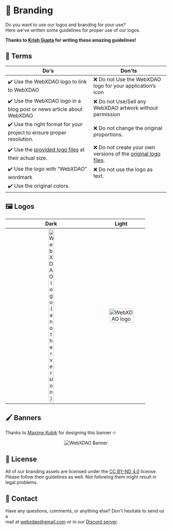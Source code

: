 # 🎨 Branding

Do you want to use our logos and branding for your use?\
Here we've written some guidelines for proper use of our logos.

**Thanks to [Krish Gupta](https://github.com/krshkodes) for writing these amazing guidelines!**

## 📜 Terms

| Do's                                                         | Don'ts                                                       |
| ------------------------------------------------------------ | ------------------------------------------------------------ |
| :heavy_check_mark: Use the WebXDAO logo to link to WebXDAO | :x: Do not Use the WebXDAO logo for your application’s icon |
| :heavy_check_mark: Use the WebXDAO logo in a blog post or news article about WebXDAO | :x: Do not Use/Sell any WebXDAO artwork without permission |
| :heavy_check_mark: Use the right format for your project to ensure proper resolution. | :x: Do not change the original proportions.                  |
| :heavy_check_mark: Use the [provided logo files](https://github.com/WebXDAO/brand-assets) at their actual size. | :x: Do not create your own versions of the [original logo files](https://github.com/WebXDAO/brand-assets). |
| :heavy_check_mark: Use the logo with “WebXDAO” wordmark | :x: Do not use the logo as text.                             |
| :heavy_check_mark: Use the original colors.                  |                                                              |

## 🖼 Logos

| Dark | Light |
|:------:|:-------:|
| <img alt="WebXDAO logo (another version)" width="25%" src="https://user-images.githubusercontent.com/51391473/189403569-095279b7-6f24-4da6-9e3e-5af2b36f5dab.png"/>| <img alt="WebXDAO logo" width="75%" src="https://user-images.githubusercontent.com/51391473/189403377-2a3ec554-4b89-498c-9f3c-cc1074deaa3c.png"/>|

## 🖌 Banners

Thanks to [Maxime Kubik](https://github.com/mkubdev) for designing this banner 🔥

<p align="center">
<img src="https://user-images.githubusercontent.com/72812470/189705065-58fe76da-080b-4798-94fe-2400af2bbfa8.png" alt="WebXDAO Banner" />
</p>

## 📝 License

All of our branding assets are licensed under the [CC BY-ND 4.0](https://creativecommons.org/licenses/by-nd/4.0/) license.\
Please follow their guidelines as well. Not following them might result in legal problems.

## 📧 Contact

Have any questions, comments, or anything else? Don't hesitate to send us a\
mail at webxdao@gmail.com or in our [Discord server](https://discord.gg/TSRwqx4K2v).
